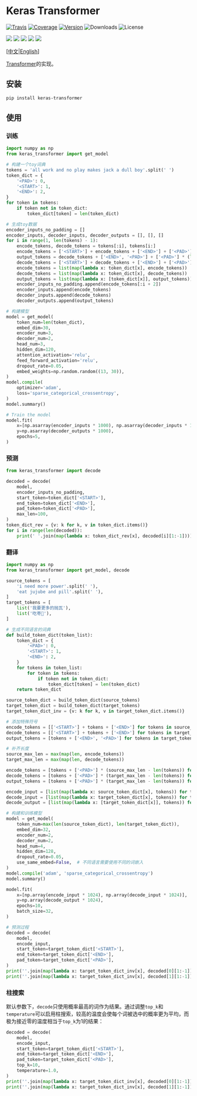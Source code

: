 # Keras Transformer

[![Travis](https://travis-ci.org/CyberZHG/keras-transformer.svg)](https://travis-ci.org/CyberZHG/keras-transformer)
[![Coverage](https://coveralls.io/repos/github/CyberZHG/keras-transformer/badge.svg?branch=master)](https://coveralls.io/github/CyberZHG/keras-transformer)
[![Version](https://img.shields.io/pypi/v/keras-transformer.svg)](https://pypi.org/project/keras-transformer/)
![Downloads](https://img.shields.io/pypi/dm/keras-transformer.svg)
![License](https://img.shields.io/pypi/l/keras-transformer.svg)

![](https://img.shields.io/badge/keras-tensorflow-blue.svg)
![](https://img.shields.io/badge/keras-theano-blue.svg)
![](https://img.shields.io/badge/keras-tf.keras-blue.svg)
![](https://img.shields.io/badge/keras-tf.keras/eager-blue.svg)
![](https://img.shields.io/badge/keras-tf.keras/2.0_beta-blue.svg)

 \[[中文](https://github.com/CyberZHG/keras-transformer/blob/master/README.zh-CN.md)|[English](https://github.com/CyberZHG/keras-transformer/blob/master/README.md)\]

[Transformer](https://arxiv.org/pdf/1706.03762.pdf)的实现。

## 安装

```bash
pip install keras-transformer
```

## 使用

### 训练

```python
import numpy as np
from keras_transformer import get_model

# 构建一个toy词典
tokens = 'all work and no play makes jack a dull boy'.split(' ')
token_dict = {
    '<PAD>': 0,
    '<START>': 1,
    '<END>': 2,
}
for token in tokens:
    if token not in token_dict:
        token_dict[token] = len(token_dict)

# 生成toy数据
encoder_inputs_no_padding = []
encoder_inputs, decoder_inputs, decoder_outputs = [], [], []
for i in range(1, len(tokens) - 1):
    encode_tokens, decode_tokens = tokens[:i], tokens[i:]
    encode_tokens = ['<START>'] + encode_tokens + ['<END>'] + ['<PAD>'] * (len(tokens) - len(encode_tokens))
    output_tokens = decode_tokens + ['<END>', '<PAD>'] + ['<PAD>'] * (len(tokens) - len(decode_tokens))
    decode_tokens = ['<START>'] + decode_tokens + ['<END>'] + ['<PAD>'] * (len(tokens) - len(decode_tokens))
    encode_tokens = list(map(lambda x: token_dict[x], encode_tokens))
    decode_tokens = list(map(lambda x: token_dict[x], decode_tokens))
    output_tokens = list(map(lambda x: [token_dict[x]], output_tokens))
    encoder_inputs_no_padding.append(encode_tokens[:i + 2])
    encoder_inputs.append(encode_tokens)
    decoder_inputs.append(decode_tokens)
    decoder_outputs.append(output_tokens)

# 构建模型
model = get_model(
    token_num=len(token_dict),
    embed_dim=30,
    encoder_num=3,
    decoder_num=2,
    head_num=3,
    hidden_dim=120,
    attention_activation='relu',
    feed_forward_activation='relu',
    dropout_rate=0.05,
    embed_weights=np.random.random((13, 30)),
)
model.compile(
    optimizer='adam',
    loss='sparse_categorical_crossentropy',
)
model.summary()

# Train the model
model.fit(
    x=[np.asarray(encoder_inputs * 1000), np.asarray(decoder_inputs * 1000)],
    y=np.asarray(decoder_outputs * 1000),
    epochs=5,
)
```

### 预测

```python
from keras_transformer import decode

decoded = decode(
    model,
    encoder_inputs_no_padding,
    start_token=token_dict['<START>'],
    end_token=token_dict['<END>'],
    pad_token=token_dict['<PAD>'],
    max_len=100,
)
token_dict_rev = {v: k for k, v in token_dict.items()}
for i in range(len(decoded)):
    print(' '.join(map(lambda x: token_dict_rev[x], decoded[i][1:-1])))
```

### 翻译

```python
import numpy as np
from keras_transformer import get_model, decode

source_tokens = [
    'i need more power'.split(' '),
    'eat jujube and pill'.split(' '),
]
target_tokens = [
    list('我要更多的抛瓦'),
    list('吃枣💊'),
]

# 生成不同语言的词典
def build_token_dict(token_list):
    token_dict = {
        '<PAD>': 0,
        '<START>': 1,
        '<END>': 2,
    }
    for tokens in token_list:
        for token in tokens:
            if token not in token_dict:
                token_dict[token] = len(token_dict)
    return token_dict

source_token_dict = build_token_dict(source_tokens)
target_token_dict = build_token_dict(target_tokens)
target_token_dict_inv = {v: k for k, v in target_token_dict.items()}

# 添加特殊符号
encode_tokens = [['<START>'] + tokens + ['<END>'] for tokens in source_tokens]
decode_tokens = [['<START>'] + tokens + ['<END>'] for tokens in target_tokens]
output_tokens = [tokens + ['<END>', '<PAD>'] for tokens in target_tokens]

# 补齐长度
source_max_len = max(map(len, encode_tokens))
target_max_len = max(map(len, decode_tokens))

encode_tokens = [tokens + ['<PAD>'] * (source_max_len - len(tokens)) for tokens in encode_tokens]
decode_tokens = [tokens + ['<PAD>'] * (target_max_len - len(tokens)) for tokens in decode_tokens]
output_tokens = [tokens + ['<PAD>'] * (target_max_len - len(tokens)) for tokens in output_tokens]

encode_input = [list(map(lambda x: source_token_dict[x], tokens)) for tokens in encode_tokens]
decode_input = [list(map(lambda x: target_token_dict[x], tokens)) for tokens in decode_tokens]
decode_output = [list(map(lambda x: [target_token_dict[x]], tokens)) for tokens in output_tokens]

# 构建和训练模型
model = get_model(
    token_num=max(len(source_token_dict), len(target_token_dict)),
    embed_dim=32,
    encoder_num=2,
    decoder_num=2,
    head_num=4,
    hidden_dim=128,
    dropout_rate=0.05,
    use_same_embed=False,  # 不同语言需要使用不同的词嵌入
)
model.compile('adam', 'sparse_categorical_crossentropy')
model.summary()

model.fit(
    x=[np.array(encode_input * 1024), np.array(decode_input * 1024)],
    y=np.array(decode_output * 1024),
    epochs=10,
    batch_size=32,
)

# 预测过程
decoded = decode(
    model,
    encode_input,
    start_token=target_token_dict['<START>'],
    end_token=target_token_dict['<END>'],
    pad_token=target_token_dict['<PAD>'],
)
print(''.join(map(lambda x: target_token_dict_inv[x], decoded[0][1:-1])))
print(''.join(map(lambda x: target_token_dict_inv[x], decoded[1][1:-1])))
```

### 柱搜索

默认参数下，`decode`只使用概率最高的词作为结果。通过调整`top_k`和`temperature`可以启用柱搜索，较高的温度会使每个词被选中的概率更为平均，而极为接近零的温度相当于`top_k`为1的结果：

```python
decoded = decode(
    model,
    encode_input,
    start_token=target_token_dict['<START>'],
    end_token=target_token_dict['<END>'],
    pad_token=target_token_dict['<PAD>'],
    top_k=10,
    temperature=1.0,
)
print(''.join(map(lambda x: target_token_dict_inv[x], decoded[0][1:-1])))
print(''.join(map(lambda x: target_token_dict_inv[x], decoded[1][1:-1])))
```
